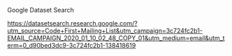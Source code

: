 Google Dataset Search

https://datasetsearch.research.google.com/?utm_source=Code+First+Mailing+List&utm_campaign=3c724fc2b1-EMAIL_CAMPAIGN_2020_01_10_02_48_COPY_01&utm_medium=email&utm_term=0_d90bed3dc9-3c724fc2b1-138418619